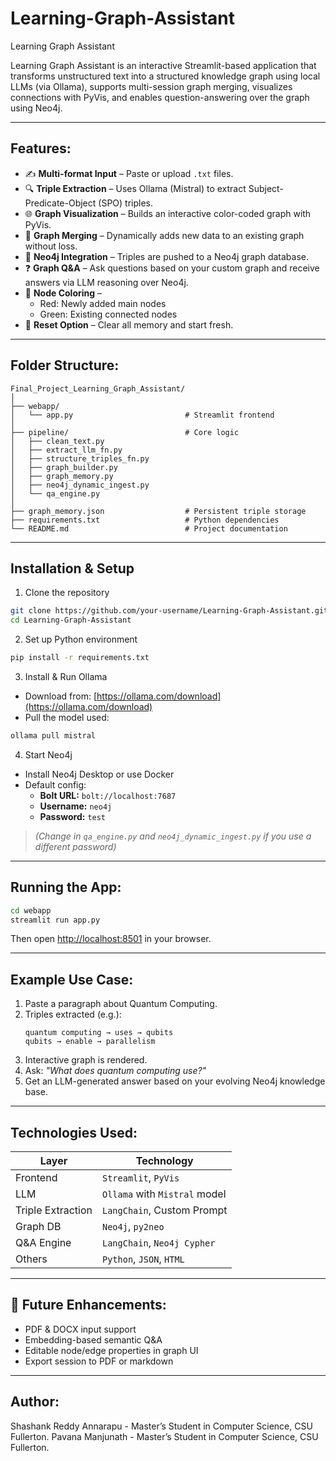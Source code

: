 # Learning-Graph-Assistant
Learning Graph Assistant

Learning Graph Assistant is an interactive Streamlit-based application that transforms unstructured text into a structured knowledge graph using local LLMs (via Ollama), supports multi-session graph merging, visualizes connections with PyVis, and enables question-answering over the graph using Neo4j.

----

## Features:

- ✍️ **Multi-format Input** – Paste or upload `.txt` files.
- 🔍 **Triple Extraction** – Uses Ollama (Mistral) to extract Subject-Predicate-Object (SPO) triples.
- 🌐 **Graph Visualization** – Builds an interactive color-coded graph with PyVis.
- 🔁 **Graph Merging** – Dynamically adds new data to an existing graph without loss.
- 🧠 **Neo4j Integration** – Triples are pushed to a Neo4j graph database.
- ❓ **Graph Q&A** – Ask questions based on your custom graph and receive answers via LLM reasoning over Neo4j.
- 🎨 **Node Coloring** – 
  - Red: Newly added main nodes
  - Green: Existing connected nodes
- 🧹 **Reset Option** – Clear all memory and start fresh.

---

## Folder Structure:

```
Final_Project_Learning_Graph_Assistant/
│
├── webapp/
│   └── app.py                         # Streamlit frontend
│
├── pipeline/                          # Core logic
│   ├── clean_text.py
│   ├── extract_llm_fn.py
│   ├── structure_triples_fn.py
│   ├── graph_builder.py
│   ├── graph_memory.py
│   ├── neo4j_dynamic_ingest.py
│   └── qa_engine.py
│
├── graph_memory.json                  # Persistent triple storage
├── requirements.txt                   # Python dependencies
└── README.md                          # Project documentation
```

---

## Installation & Setup

1. Clone the repository

```bash
git clone https://github.com/your-username/Learning-Graph-Assistant.git
cd Learning-Graph-Assistant
```

2. Set up Python environment

```bash
pip install -r requirements.txt
```

3. Install & Run Ollama

- Download from: [https://ollama.com/download](https://ollama.com/download)
- Pull the model used:

```bash
ollama pull mistral
```

4. Start Neo4j

- Install Neo4j Desktop or use Docker
- Default config:
  - **Bolt URL:** `bolt://localhost:7687`
  - **Username:** `neo4j`
  - **Password:** `test`  
> *(Change in `qa_engine.py` and `neo4j_dynamic_ingest.py` if you use a different password)*

---

## Running the App:

```bash
cd webapp
streamlit run app.py
```

Then open [http://localhost:8501](http://localhost:8501) in your browser.

---

## Example Use Case:

1. Paste a paragraph about Quantum Computing.
2. Triples extracted (e.g.):
   ```
   quantum computing → uses → qubits
   qubits → enable → parallelism
   ```
3. Interactive graph is rendered.
4. Ask: _"What does quantum computing use?"_
5. Get an LLM-generated answer based on your evolving Neo4j knowledge base.

---

## Technologies Used:

| Layer        | Technology                     |
|--------------|--------------------------------|
| Frontend     | `Streamlit`, `PyVis`           |
| LLM          | `Ollama` with `Mistral` model  |
| Triple Extraction | `LangChain`, Custom Prompt |
| Graph DB     | `Neo4j`, `py2neo`              |
| Q&A Engine   | `LangChain`, `Neo4j Cypher`    |
| Others       | `Python`, `JSON`, `HTML`       |

---

## 📌 Future Enhancements:

- PDF & DOCX input support
- Embedding-based semantic Q&A
- Editable node/edge properties in graph UI
- Export session to PDF or markdown

---

## Author:
Shashank Reddy Annarapu - Master’s Student in Computer Science, CSU Fullerton.
Pavana Manjunath - Master’s Student in Computer Science, CSU Fullerton.

